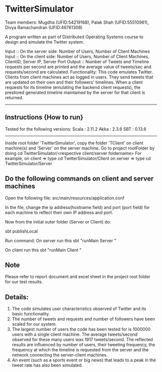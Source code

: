TwitterSimulator
================
Team members: Mugdha (UFID:54219168), Palak Shah (UFID:55510961), Divya Ramachandran (UFID:46761308)

A program written as part of Distributed Operating Systems course to design and simulate the Twitter system.

Input :: On the server side: Number of Users, Number of Client Machines
Input :: On the client side: Number of Users, Number of Client Machines, ClientID, Server IP, Server Port
Output :: Number of Tweets and Timeline requests per second are printed and the average value of tweets/sec and requests/second are calculated.
Functionality: This code emulates Twitter. Clients from client machines act as logged in users. They send tweets that are updated on their own and their followers' timelines. When a client requests for its timeline (emulating the backend client requests), the prestored generated timeline maintained by the server for that client is returned.

----------------------------------------------------------------------------------------------------------------------------------------------------------

Instructions {How to run}
----------------------------------------------------------------------------------------------------------------------------------------------------------
Tested for the following versions:
Scala : 2.11.2
Akka : 2.3.6
SBT : 0.13.6

----------------------------------------------------------------------------------------------------------------------------------------------------------
Inside root folder 'TwitterSimulator', copy the folder 'TClient' on client machine(s) and 'Server' on the server machine. 
Go to project rootFolder by doing cd TwitterSimulator/<respective client/server foldername>
For example, on client => type cd  TwitterSimulator/Client
on server => type cd  TwitterSimulator/Server

Do the following commands on client and server machines
------------------------------------------------------------------
Open the following file:
src/main/resources/application.conf

In the file, change the ip address(hostname field) and port (port field) for each machine to reflect their own IP address and port.


Now from the initial outer folder (Server or Client) do:

sbt publishLocal

Run command:
On server run this
sbt "runMain Server <Number of Users> <Number of Clients>"

On client run this 
sbt "runMain Client <Number of Users> <Number of Client Machines> <ClientID> <Server IP> <Server Port>"


Note
-----------------------------------------------------------------------------------------------------------------------------------------------------------
Please refer to report document and excel sheet in the project root folder for our test results.


Details:
-----------------------------------------------------------------------------------------------------------------------------------------------------------
1. The code simulates user characteristics observed of Twitter and its basic functionality.
2. The number of tweets and requests and number of followers have been scaled for our system.
3. The largest number of users the code has been tested for is 1000000 users with a single client machine. The average tweets/second observed for these many users was 1917 tweets/second. The reflected results are influenced by number of users, their tweeting frequency, the frequency at which the timeline is requested from the server and the network connecting the server-client machines. 
4. An event (such as a sports event or big news) that leads to a peak in the tweet rate has also been simulated.

